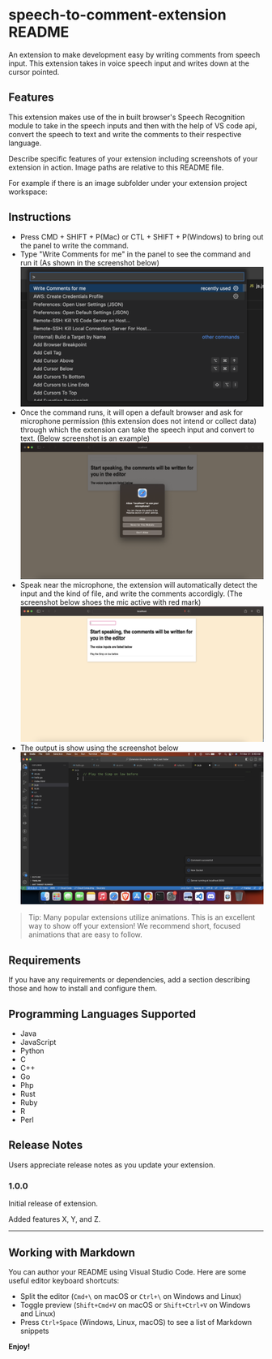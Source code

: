 # speech-to-comment-extension README

An extension to make development easy by writing comments from speech input. This extension takes in voice speech input and writes down at the cursor pointed.

## Features

This extension makes use of the in built browser's Speech Recognition module to take in the speech inputs and then with the help of VS code api, convert the speech to text and write the comments to their respective language.

Describe specific features of your extension including screenshots of your extension in action. Image paths are relative to this README file.

For example if there is an image subfolder under your extension project workspace:

## Instructions

- Press CMD + SHIFT + P(Mac) or CTL + SHIFT + P(Windows) to bring out the panel to write the command.
- Type "Write Comments for me" in the panel to see the command and run it (As shown in the screenshot below)
  ![command](images/command.png)
- Once the command runs, it will open a default browser and ask for microphone permission (this extension does not intend or collect data) through which the extension can take the speech input and convert to text. (Below screenshot is an example)
  ![permission](images/permission.png)
- Speak near the microphone, the extension will automatically detect the input and the kind of file, and write the comments accordigly. (The screenshot below shoes the mic active with red mark)
  ![input](./images/Input.png)
- The output is show using the screenshot below
  ![output](./images/output.png)

> Tip: Many popular extensions utilize animations. This is an excellent way to show off your extension! We recommend short, focused animations that are easy to follow.

## Requirements

If you have any requirements or dependencies, add a section describing those and how to install and configure them.

## Programming Languages Supported

- Java
- JavaScript
- Python
- C
- C++
- Go
- Php
- Rust
- Ruby
- R
- Perl

## Release Notes

Users appreciate release notes as you update your extension.

### 1.0.0

Initial release of extension.

Added features X, Y, and Z.

---

## Working with Markdown

You can author your README using Visual Studio Code. Here are some useful editor keyboard shortcuts:

- Split the editor (`Cmd+\` on macOS or `Ctrl+\` on Windows and Linux)
- Toggle preview (`Shift+Cmd+V` on macOS or `Shift+Ctrl+V` on Windows and Linux)
- Press `Ctrl+Space` (Windows, Linux, macOS) to see a list of Markdown snippets

**Enjoy!**
